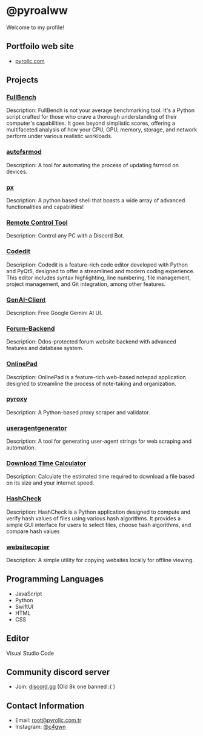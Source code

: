 # @pyroalww

Welcome to my profile!
## Portfoilo web site
-  [pyrollc.com](https://pyrollc.com.tr)
## Projects

### [FullBench](https://github.com/pyroalww/FullBench)
Description: FullBench is not your average benchmarking tool. It's a Python script crafted for those who crave a thorough understanding of their computer's capabilities. It goes beyond simplistic scores, offering a multifaceted analysis of how your CPU, GPU, memory, storage, and network perform under various realistic workloads.

### [autofsrmod](https://github.com/pyroalww/autofsrmod)
Description: A tool for automating the process of updating fsrmod on devices.

### [px](https://github.com/pyroalww/px)
Description: A python based shell that boasts a wide array of advanced functionalities and capabilities!

### [Remote Control Tool](https://github.com/pyroalww/remote-control-tool)
Description: Control any PC with a Discord Bot. 

### [Codedit](https://github.com/pyroalww/Codedit)
Description: Codedit is a feature-rich code editor developed with Python and PyQt5, designed to offer a streamlined and modern coding experience. This editor includes syntax highlighting, line numbering, file management, project management, and Git integration, among other features.

### [GenAI-Client](https://github.com/pyroalww/genai-client)
Description: Free Google Gemini AI UI.

### [Forum-Backend](https://github.com/pyroalww/Forum-Backend)
Description: Ddos-protected forum website backend with advanced features and database system.

### [OnlinePad](https://github.com/pyroalww/OnlinePad)
Description: OnlinePad is a feature-rich web-based notepad application designed to streamline the process of note-taking and organization. 

### [pyroxy](https://github.com/pyroalww/pyroxy)
Description: A Python-based proxy scraper and validator.

### [useragentgenerator](https://github.com/pyroalww/useragentgenerator)
Description: A tool for generating user-agent strings for web scraping and automation.

### [Download Time Calculator](https://github.com/pyroalww/downloadtimecalculator)
Description: Calculate the estimated time required to download a file based on its size and your internet speed.

### [HashCheck](https://github.com/pyroalww/HashCheck/tree/main)
Description: HashCheck is a Python application designed to compute and verify hash values of files using various hash algorithms. It provides a simple GUI interface for users to select files, choose hash algorithms, and compare hash values

### [websitecopier](https://github.com/pyroalww/websitecopier)
Description: A simple utility for copying websites locally for offline viewing.

## Programming Languages

- JavaScript
- Python
- SwiftUI
- HTML
- CSS

## Editor

Visual Studio Code

## Community discord server
- Join: [discord.gg](https://discord.gg/xN6fqNTbEa) (Old 8k one banned :( )

## Contact Information

- Email: [root@pyrollc.com.tr](mailto:root@pyrollc.com.tr)
- Instagram: [@c4gwn](https:/instagram.com/c4gwn)

